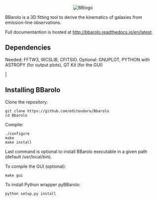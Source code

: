 <p align="center">
  <img src="http://editeodoro.github.io/Bbarolo/files/bbarolo.jpg" alt="BBlogo"/>
</p>


BBarolo is a 3D fitting tool to derive the kinematics of galaxies from emission-line observations.

Full documentantion is hosted at http://bbarolo.readthedocs.io/en/latest. 


## Dependencies

Needed: FFTW3, WCSLIB, CFITSIO. 
Optional: GNUPLOT, PYTHON with ASTROPY (for output plots), QT Kit (for the GUI) 

|

## Installing BBarolo

Clone the repository:

````
git clone https://github.com/editeodoro/Bbarolo
cd Bbarolo
````

Compile:
````
./configure
make
make install
 ````
Last command is optional to install BBarolo executable in a given path (default /usr/local/bin).


To compile the GUI (optional): 
 ````
 make gui
````

To install Python wrapper pyBBarolo:
 ````
 python setup.py install
````

